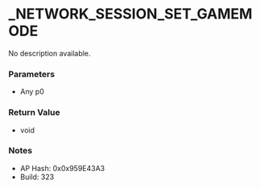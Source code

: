 # _NETWORK_SESSION_SET_GAMEMODE

No description available.

### Parameters
* Any p0

### Return Value
* void

### Notes
* AP Hash: 0x0x959E43A3
* Build: 323

